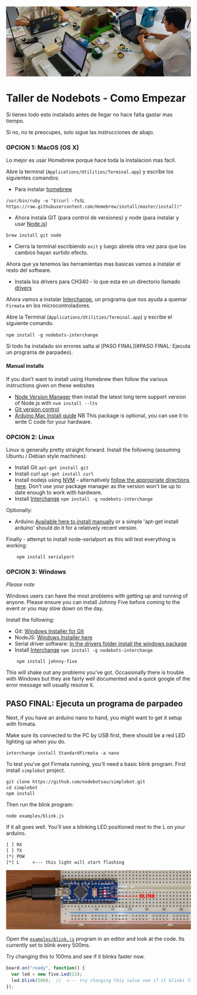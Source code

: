![setup.jpg](setup.jpg)

# Taller de Nodebots - Como Empezar

Si tienes todo esto instalado antes de llegar no hace falta gastar mas tiempo. 

Si no, no te preocupes, solo sigue las instrucciones de abajo.

### OPCION 1: MacOS (OS X)

Lo mejor es usar Homebrew porque hace toda la instalacion mas facil.

Abre la terminal (`Applications/Utilities/Terminal.app`) y escribe los siguientes
comandos:

* Para instalar [homebrew](http://brew.sh/)
```
/usr/bin/ruby -e "$(curl -fsSL https://raw.githubusercontent.com/Homebrew/install/master/install)"
```
* Ahora instala GIT (para control de versiones) y node (para instalar y usar [Node.js](http://nodejs.org/))
```
brew install git node
```
* Cierra la terminal escribiendo `exit` y luego abrela otra vez para que los cambios hayan
surtido efecto.

Ahora que ya tenemos las herramientas mas basicas vamos a instalar el resto del software.

* Instala los drivers para CH340 - lo que esta en un directorio llamado
[drivers](drivers/CH34x_Install_V1.3.pkg)

Ahora vamos a instalar [Interchange](https://github.com/johnny-five-io/nodebots-interchange), un programa que nos ayuda a quemar `Firmata` en los microcontroladores. 

Abre la Terminal (`Applications/Utilities/Terminal.app`) y escribe el siguiente comando.

`npm install -g nodebots-interchange`

Si todo ha instalado sin errores salta al [PASO FINAL](#PASO FINAL: Ejecuta un programa de parpadeo).

#### Manual installs

If you don't want to install using Homebrew then follow the various instructions given
on these websites

* [Node Version Manager](https://github.com/creationix/nvm) then install the latest long term support version of Node.js with `nvm install --lts`
* [Git version control](https://git-scm.com/)
* [Arduino Mac Install guide](http://arduino.cc/en/Guide/MacOSX) NB This package is optional,
you can use it to write C code for your hardware.


### OPCION 2: Linux

Linux is generally pretty straight forward. Install the following (assuming Ubuntu / Debian style machines):

* Install Git `apt-get install git`
* Install curl `apt-get install curl`
* Install nodejs using [NVM](https://github.com/creationix/nvm) - alternatively
[follow the appropriate directions here](http://nodejs.org). Don't use your
package manager as the version won't be up to date enough to work with hardware.
* Install [Interchange](https://github.com/johnny-five-io/nodebots-interchange)
`npm install -g nodebots-interchange`

Optionally:

* Arduino [Available here to install manually](http://playground.arduino.cc/Learning/Linux) or a simple 'apt-get install arduino' should do it for a relatively recent version.

Finally - attempt to install node-serialport as this will test everything is working:

```
	npm install serialport
```

### OPCION 3: Windows

_Please note_

Windows users can have the most problems with getting up and running of anyone.
Please ensure you can install Johnny Five before coming to the event or you may
slow down on the day.

Install the following:

* Git: [Windows Installer for Git](https://git-scm.com/downloads)
* NodeJS: [Windows Installer here](http://nodejs.org/en/download/)
* Serial driver software: [In the drivers folder install the windows package](drivers/CH340%20windows.zip)
* Install [Interchange](https://github.com/johnny-five-io/nodebots-interchange)
`npm install -g nodebots-interchange`

```
    npm install johnny-five
```

This will shake out any problems you've got. Occasionally there is trouble with
Windows but they are fairly well documented and a quick google of the error
message will usually resolve it.

## PASO FINAL: Ejecuta un programa de parpadeo

Next, if you have an arduino nano to hand, you might want to get it setup with firmata.

Make sure its connected to the PC by USB first, there should be a red LED lighting up when you do.

```
interchange install StandardFirmata -a nano
```

To test you've got Firmata running, you'll need a basic blink program. First install `simplebot` project.

```
git clone https://github.com/nodebotsau/simplebot.git
cd simplebot
npm install
```

Then run the blink program: 

```
node examples/blink.js
```

If it all goes well. You'll see a blinking LED positioned next to the L on your arduino.

```
[ ] RX
[ ] TX
[*] POW 
[*] L     <--- this light will start flashing
```

![blink.jpg](blink.jpg)

Open the [`examples/blink.js`](https://github.com/nodebotsau/simplebot/blob/master/examples/blink.js) program in an editor and look at the code. Its currently set to blink every 500ms. 

Try changing this to 100ms and see if it blinks faster now.

```js
board.on("ready", function() {
  var led = new five.Led(13);
  led.blink(500);  //  <--- try changing this value see if it blinks faster/slower
});
```
